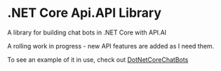 # .NET Core Api.API Library
A library for building chat bots in .NET Core with API.AI

A rolling work in progress - new API features are added as I need them.

To see an example of it in use, check out [DotNetCoreChatBots](https://github.com/chrispaynter/DotNetCoreChatBots)
